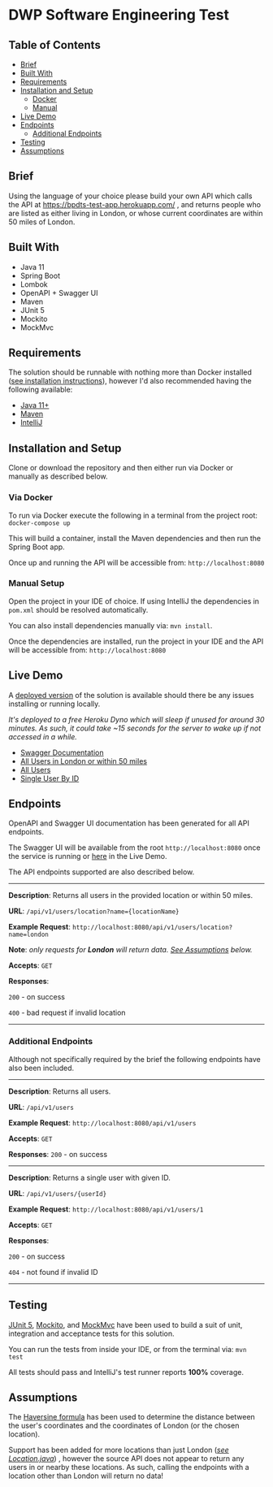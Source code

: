 # DWP Software Engineering Test

## Table of Contents

* [Brief](##brief)
* [Built With](#built-with)
* [Requirements](#requirements)
* [Installation and Setup](#installation-and-setup)
    * [Docker](#via-docker)
    * [Manual](#manual-setup)
* [Live Demo](#live-demo)
* [Endpoints](#endpoints)
    * [Additional Endpoints](#additional-endpoints)
* [Testing](#testing)
* [Assumptions](#assumptions)

## Brief

Using the language of your choice please build your own API which calls the API at https://bpdts-test-app.herokuapp.com/
, and returns people who are listed as either living in London, or whose current coordinates are within 50 miles of
London.

## Built With

* Java 11
* Spring Boot
* Lombok
* OpenAPI + Swagger UI
* Maven
* JUnit 5
* Mockito
* MockMvc

## Requirements

The solution should be runnable with nothing more than Docker installed ([see installation instructions](#via-docker)),
however I'd also recommended having the following available:

* [Java 11+](https://www.oracle.com/java/technologies/downloads/)
* [Maven](https://maven.apache.org/)
* [IntelliJ](https://www.jetbrains.com/idea/)

## Installation and Setup

Clone or download the repository and then either run via Docker or manually as described below.

### Via Docker

To run via Docker execute the following in a terminal from the project root: `docker-compose up`

This will build a container, install the Maven dependencies and then run the Spring Boot app.

Once up and running the API will be accessible from: `http://localhost:8080`

### Manual Setup

Open the project in your IDE of choice. If using IntelliJ the dependencies in `pom.xml` should be resolved
automatically.

You can also install dependencies manually via: `mvn install`.

Once the dependencies are installed, run the project in your IDE and the API will be accessible
from: `http://localhost:8080`

## Live Demo

A [deployed version](https://dwp-technical-test-rd.herokuapp.com/) of the solution is available should there be any
issues installing or running locally.

_It's deployed to a free Heroku Dyno which will sleep if unused for around 30 minutes. As such, it could take ~15
seconds for the server to wake up if not accessed in a while._

* [Swagger Documentation](https://dwp-technical-test-rd.herokuapp.com/swagger-ui/index.html)
* [All Users in London or within 50 miles](https://dwp-technical-test-rd.herokuapp.com/api/v1/users/location?name=london)
* [All Users](https://dwp-technical-test-rd.herokuapp.com/api/v1/users)
* [Single User By ID](https://dwp-technical-test-rd.herokuapp.com/api/v1/users/1)

## Endpoints

OpenAPI and Swagger UI documentation has been generated for all API endpoints.

The Swagger UI will be available from the root `http://localhost:8080` once the service is running
or [here](https://dwp-technical-test-rd.herokuapp.com/) in the Live Demo.

The API endpoints supported are also described below.

---

**Description**: Returns all users in the provided location or within 50 miles.

**URL**: `/api/v1/users/location?name={locationName}`

**Example Request**: `http://localhost:8080/api/v1/users/location?name=london`

**Note**: _only requests for **London** will return data. [See Assumptions](#assumptions) below._

**Accepts**: `GET`

**Responses**:

`200` - on success

`400` - bad request if invalid location

---

### Additional Endpoints

Although not specifically required by the brief the following endpoints have also been included.

---

**Description**: Returns all users.

**URL**: `/api/v1/users`

**Example Request**: `http://localhost:8080/api/v1/users`

**Accepts**: `GET`

**Responses**: `200` - on success

---

**Description**: Returns a single user with given ID.

**URL**: `/api/v1/users/{userId}`

**Example Request**: `http://localhost:8080/api/v1/users/1`

**Accepts**: `GET`

**Responses**:

`200` - on success

`404` - not found if invalid ID

---

## Testing

[JUnit 5](https://junit.org/junit5/), [Mockito](https://site.mockito.org/),
and [MockMvc](https://docs.spring.io/spring-framework/docs/current/javadoc-api/org/springframework/test/web/servlet/MockMvc.html)
have been used to build a suit of unit, integration and acceptance tests for this solution.

You can run the tests from inside your IDE, or from the terminal via: `mvn test`

All tests should pass and IntelliJ's test runner reports **100%** coverage.

## Assumptions

The [Haversine formula](https://en.wikipedia.org/wiki/Haversine_formula) has been used to determine the distance between
the user's coordinates and the coordinates of London (or the chosen location).

Support has been added for more locations than just London ([_see
Location.java_](https://github.com/Package/dwp-technical-test/blob/master/src/main/java/uk/gov/dwp/users/domain/Location.java))
, however the source API does not appear to return any users in or nearby these locations. As such, calling the
endpoints with a location other than London will return no data!
